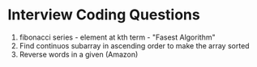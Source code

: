 # Interview Coding Questions

1. fibonacci series - element at kth term - "Fasest Algorithm"
2. Find continuos subarray in ascending order to make the array sorted 
3. Reverse words in a given (Amazon)